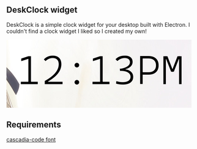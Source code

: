 DeskClock widget
-------------

DeskClock is a simple clock widget for your desktop built with Electron. I couldn't find a clock widget I liked so I created my own!  
  
![Desk Clock Image](DeskClock.png)

## Requirements
[cascadia-code font](https://github.com/microsoft/cascadia-code/releases) 